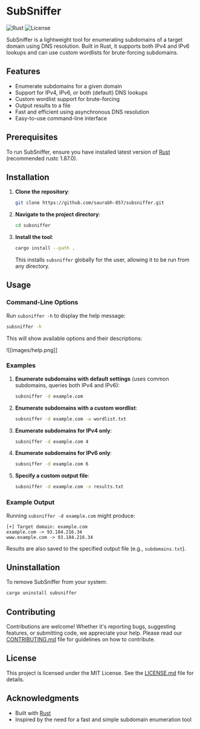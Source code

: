 # SubSniffer

![Rust](https://img.shields.io/badge/Rust-1.87-orange.svg)
![License](https://img.shields.io/badge/license-MIT-blue.svg)

SubSniffer is a lightweight tool for enumerating subdomains of a target domain using DNS resolution. Built in Rust, it supports both IPv4 and IPv6 lookups and can use custom wordlists for brute-forcing subdomains.

## Features

- Enumerate subdomains for a given domain
- Support for IPv4, IPv6, or both (default) DNS lookups
- Custom wordlist support for brute-forcing
- Output results to a file
- Fast and efficient using asynchronous DNS resolution
- Easy-to-use command-line interface

## Prerequisites

To run SubSniffer, ensure you have installed latest version of [Rust](https://www.rust-lang.org/tools/install) (recommended rustc 1.87.0).

## Installation

1. **Clone the repository**:
    
    ```bash
    git clone https://github.com/saurabh-857/subsniffer.git
    ```
    
2. **Navigate to the project directory**:
    
    ```bash
    cd subsniffer
    ```
    
3. **Install the tool**:
    
    ```bash
    cargo install --path .
    ```
    
    This installs `subsniffer` globally for the user, allowing it to be run from any directory.
    

## Usage

### Command-Line Options

Run `subsniffer -h` to display the help message:

```bash
subsniffer -h
```

This will show available options and their descriptions:

![[images/help.png]]

### Examples

1. **Enumerate subdomains with default settings** (uses common subdomains, queries both IPv4 and IPv6):
    
    ```bash
    subsniffer -d example.com
    ```
    
2. **Enumerate subdomains with a custom wordlist**:
    
    ```bash
    subsniffer -d example.com -w wordlist.txt
    ```
    
3. **Enumerate subdomains for IPv4 only**:
    
    ```bash
    subsniffer -d example.com 4
    ```
    
4. **Enumerate subdomains for IPv6 only**:
    
    ```bash
    subsniffer -d example.com 6
    ```
    
5. **Specify a custom output file**:
    
    ```bash
    subsniffer -d example.com -o results.txt
    ```
    

### Example Output

Running `subsniffer -d example.com` might produce:

```
[+] Target domain: example.com
example.com -> 93.184.216.34
www.example.com -> 93.184.216.34
```

Results are also saved to the specified output file (e.g., `subdomains.txt`).

## Uninstallation

To remove SubSniffer from your system:

```bash
cargo uninstall subsniffer
```

## Contributing

Contributions are welcome! Whether it's reporting bugs, suggesting features, or submitting code, we appreciate your help. Please read our [CONTRIBUTING.md](./CONTRIBUTING.md) file for guidelines on how to contribute.

## License

This project is licensed under the MIT License. See the [LICENSE.md](./LICENSE.md) file for details.

## Acknowledgments

- Built with [Rust](https://www.rust-lang.org/)
- Inspired by the need for a fast and simple subdomain enumeration tool